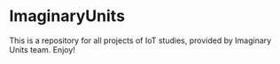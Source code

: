 # ImaginaryUnits
This is a repository for all projects of IoT studies, provided by Imaginary Units team. Enjoy!

